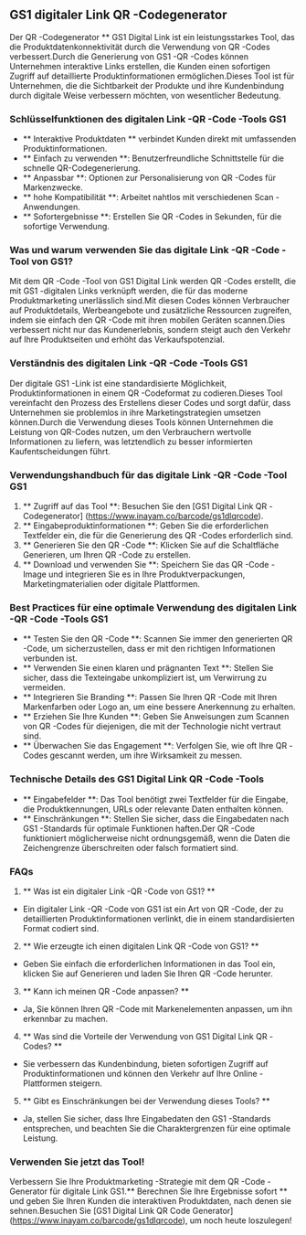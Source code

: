 ## GS1 digitaler Link QR -Codegenerator

Der QR -Codegenerator ** GS1 Digital Link ist ein leistungsstarkes Tool, das die Produktdatenkonnektivität durch die Verwendung von QR -Codes verbessert.Durch die Generierung von GS1 -QR -Codes können Unternehmen interaktive Links erstellen, die Kunden einen sofortigen Zugriff auf detaillierte Produktinformationen ermöglichen.Dieses Tool ist für Unternehmen, die die Sichtbarkeit der Produkte und ihre Kundenbindung durch digitale Weise verbessern möchten, von wesentlicher Bedeutung.

### Schlüsselfunktionen des digitalen Link -QR -Code -Tools GS1

- ** Interaktive Produktdaten ** verbindet Kunden direkt mit umfassenden Produktinformationen.
- ** Einfach zu verwenden **: Benutzerfreundliche Schnittstelle für die schnelle QR-Codegenerierung.
- ** Anpassbar **: Optionen zur Personalisierung von QR -Codes für Markenzwecke.
- ** hohe Kompatibilität **: Arbeitet nahtlos mit verschiedenen Scan -Anwendungen.
- ** Sofortergebnisse **: Erstellen Sie QR -Codes in Sekunden, für die sofortige Verwendung.

### Was und warum verwenden Sie das digitale Link -QR -Code -Tool von GS1?

Mit dem QR -Code -Tool von GS1 Digital Link werden QR -Codes erstellt, die mit GS1 -digitalen Links verknüpft werden, die für das moderne Produktmarketing unerlässlich sind.Mit diesen Codes können Verbraucher auf Produktdetails, Werbeangebote und zusätzliche Ressourcen zugreifen, indem sie einfach den QR -Code mit ihren mobilen Geräten scannen.Dies verbessert nicht nur das Kundenerlebnis, sondern steigt auch den Verkehr auf Ihre Produktseiten und erhöht das Verkaufspotenzial.

### Verständnis des digitalen Link -QR -Code -Tools GS1

Der digitale GS1 -Link ist eine standardisierte Möglichkeit, Produktinformationen in einem QR -Codeformat zu codieren.Dieses Tool vereinfacht den Prozess des Erstellens dieser Codes und sorgt dafür, dass Unternehmen sie problemlos in ihre Marketingstrategien umsetzen können.Durch die Verwendung dieses Tools können Unternehmen die Leistung von QR-Codes nutzen, um den Verbrauchern wertvolle Informationen zu liefern, was letztendlich zu besser informierten Kaufentscheidungen führt.

### Verwendungshandbuch für das digitale Link -QR -Code -Tool GS1

1. ** Zugriff auf das Tool **: Besuchen Sie den [GS1 Digital Link QR -Codegenerator] (https://www.inayam.co/barcode/gs1dlqrcode).
2. ** Eingabeproduktinformationen **: Geben Sie die erforderlichen Textfelder ein, die für die Generierung des QR -Codes erforderlich sind.
3. ** Generieren Sie den QR -Code **: Klicken Sie auf die Schaltfläche Generieren, um Ihren QR -Code zu erstellen.
4. ** Download und verwenden Sie **: Speichern Sie das QR -Code -Image und integrieren Sie es in Ihre Produktverpackungen, Marketingmaterialien oder digitale Plattformen.

### Best Practices für eine optimale Verwendung des digitalen Link -QR -Code -Tools GS1

- ** Testen Sie den QR -Code **: Scannen Sie immer den generierten QR -Code, um sicherzustellen, dass er mit den richtigen Informationen verbunden ist.
- ** Verwenden Sie einen klaren und prägnanten Text **: Stellen Sie sicher, dass die Texteingabe unkompliziert ist, um Verwirrung zu vermeiden.
- ** Integrieren Sie Branding **: Passen Sie Ihren QR -Code mit Ihren Markenfarben oder Logo an, um eine bessere Anerkennung zu erhalten.
- ** Erziehen Sie Ihre Kunden **: Geben Sie Anweisungen zum Scannen von QR -Codes für diejenigen, die mit der Technologie nicht vertraut sind.
- ** Überwachen Sie das Engagement **: Verfolgen Sie, wie oft Ihre QR -Codes gescannt werden, um ihre Wirksamkeit zu messen.

### Technische Details des GS1 Digital Link QR -Code -Tools

- ** Eingabefelder **: Das Tool benötigt zwei Textfelder für die Eingabe, die Produktkennungen, URLs oder relevante Daten enthalten können.
- ** Einschränkungen **: Stellen Sie sicher, dass die Eingabedaten nach GS1 -Standards für optimale Funktionen haften.Der QR -Code funktioniert möglicherweise nicht ordnungsgemäß, wenn die Daten die Zeichengrenze überschreiten oder falsch formatiert sind.

### FAQs

1. ** Was ist ein digitaler Link -QR -Code von GS1? **
- Ein digitaler Link -QR -Code von GS1 ist ein Art von QR -Code, der zu detaillierten Produktinformationen verlinkt, die in einem standardisierten Format codiert sind.

2. ** Wie erzeugte ich einen digitalen Link QR -Code von GS1? **
- Geben Sie einfach die erforderlichen Informationen in das Tool ein, klicken Sie auf Generieren und laden Sie Ihren QR -Code herunter.

3. ** Kann ich meinen QR -Code anpassen? **
- Ja, Sie können Ihren QR -Code mit Markenelementen anpassen, um ihn erkennbar zu machen.

4. ** Was sind die Vorteile der Verwendung von GS1 Digital Link QR -Codes? **
- Sie verbessern das Kundenbindung, bieten sofortigen Zugriff auf Produktinformationen und können den Verkehr auf Ihre Online -Plattformen steigern.

5. ** Gibt es Einschränkungen bei der Verwendung dieses Tools? **
- Ja, stellen Sie sicher, dass Ihre Eingabedaten den GS1 -Standards entsprechen, und beachten Sie die Charaktergrenzen für eine optimale Leistung.

### Verwenden Sie jetzt das Tool!

Verbessern Sie Ihre Produktmarketing -Strategie mit dem QR -Code -Generator für digitale Link GS1.** Berechnen Sie Ihre Ergebnisse sofort ** und geben Sie Ihren Kunden die interaktiven Produktdaten, nach denen sie sehnen.Besuchen Sie [GS1 Digital Link QR Code Generator] (https://www.inayam.co/barcode/gs1dlqrcode), um noch heute loszulegen!
